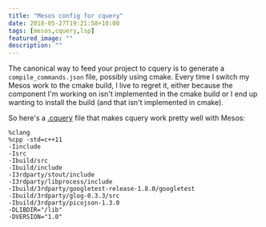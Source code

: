 ```yaml
---
title: "Mesos config for cquery"
date: 2018-05-27T19:21:58+10:00
tags: [mesos,cquery,lsp]
featured_image: ""
description: ""
---
```


The canonical way to feed your project to cquery is to generate a
`compile_commands.json` file, possibly using cmake. Every time I switch
my Mesos work to the cmake build, I live to regret it, either because
the component I'm working on isn't implemented in the cmake build or I
end up wanting to install the build (and that isn't implemented in cmake).

So here's a [.cquery](https://github.com/cquery-project/cquery/wiki/Getting-started#cquery) file that makes cquery work pretty well with Mesos:
```
%clang
%cpp -std=c++11
-Iinclude
-Isrc
-Ibuild/src
-Ibuild/include
-I3rdparty/stout/include
-I3rdparty/libprocess/include
-Ibuild/3rdparty/googletest-release-1.8.0/googletest
-Ibuild/3rdparty/glog-0.3.3/src
-Ibuild/3rdparty/picojson-1.3.0
-DLIBDIR="/lib"
-DVERSION="1.0"
```
